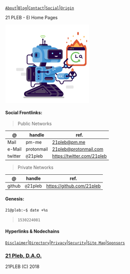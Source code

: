[`About`](/docs/pages/about)|[`Blog`](/docs/pages/blog)|[`Contact`](/docs/pages/contact)|[`Social`](/docs/pages/social)|[`Origin`](/docs/pages/origin)

21 PLEB - El Home Pages

![](./docs/assets/images/svgs/21.svg)


#### Social Frontlinks:
>Public Networks

|@|handle|ref.|
|---|---|---|
|Mail|pm-me|21pleb@pm.me|
|e-Mail|protonmail|21pleb@protonmail.com|
|twitter|`@`21pleb|https://twitter.com/21pleb|

>Private Networks

|@|handle|ref.|
|---|---|---|
|github|`@`21pleb|https://github.com/21pleb|

#### Genesis:
`21@pleb:~$ date +%s`
>`1530224081`

#### Hyperlinks & Nodechains
[`Disclaimer`](./docs/pages/disclaimer)|[`Directory`](./docs/pages/directory)|[`Privacy`](./docs/pages/privacy)|[`Security`](./docs/pages/security)|[`Site Map`](docs/pages/sitemap)|[`Sponsors`](./docs/pages/sponsors)


### [21 Pleb, D.A.O.](https://21pleb.github.io)
21PLEB (C) 2018
